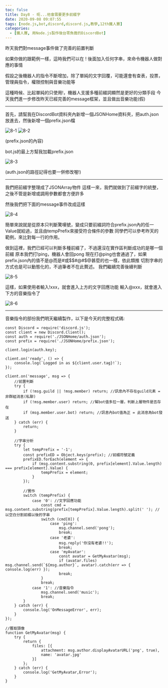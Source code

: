 ```yaml
---
toc: false
title: Day8 - 呃...他會需要更多前綴字
date: 2020-09-08 09:07:55
tags: [node.js,bot,discord,discord.js,教學,12th鐵人賽]
categories:
  - [鐵人賽, 用Node.js製作後台零負擔的DiscordBot]
---
```

昨天我們對message事件做了完善的前置判斷

如果你做的跟範例一樣，這時我們可以在 ! 後面加入任何字串，來命令機器人做對應的事情

<!-- more -->

假設之後機器人的指令不斷增加，除了單純的文字回覆，可能還會有查表，投票，管理員指令，權限控制與音樂功能等

這種時候、比起單純的只使用!，機器人支援多種前綴詞顯然是更好的分類手段
今天我們進一步修改昨天已經完善的message框架，並且做出音樂功能(假)

-----

首先，請幫我在DiscordBot資料夾內新增一個JSONHome資料夾，把auth.json放進去，然後新增一個prefix.json檔

![8-1](https://i.imgur.com/fW5erlr.png)
![8-2](https://i.imgur.com/0Io1ydQ.png)
 
(prefix.json的內容)

bot.js的最上方幫我加載prefix.json

![8-3](https://i.imgur.com/0kIli9N.png)
 
(auth.json的路徑記得也要一併修改喔!)

-----

我們把前綴字整理成了JSONArray物件
這樣一來，我們就做到了前綴字的統整，之後不管是新增或調用參數都會方便許多

然後我們把下面的message事件改成這樣
 
![8-4](https://i.imgur.com/m35t6Db.png)

簡單來說就是從原本只判斷驚嘆號，變成只要前綴詞符合prefix.json內的任一Value就給過，並且由tempPrefix來接受符合條件的參數
同學們可以參考昨天的範例，來比對每一行的作用。

做到這裡，我們已經可以判斷多種前綴了，不過還沒在實作區判斷成功的是哪一個前綴
原本我們打!ping，機器人會回pong
現在打@ping也會通過了，如果prefix.json內的值不是@而是#或$$#@#$@甚麼的也一樣，依此類推
切割字串的方式也是可以動態化的，不過筆者不在此贅述。
我們繼續完善後續判斷

![8-5](https://i.imgur.com/wpLUo7R.png)

這樣，如果使用者輸入!xxx，就會進入上方的文字回應功能
輸入@xxx，就會進入下方的音樂指令了
 
![8-6](https://i.imgur.com/xB8Rpkt.png)
 
-----

音樂指令的部份我們明天繼續製作，以下是今天的完整程式碼:

```
const Discord = require('discord.js');
const client = new Discord.Client();
const auth = require('./JSONHome/auth.json');
const prefix = require('./JSONHome/prefix.json');

client.login(auth.key);

client.on('ready', () => {
    console.log(`Logged in as ${client.user.tag}!`);
});

client.on('message', msg => {
    //前置判斷
    try {
        if (!msg.guild || !msg.member) return; //訊息內不存在guild元素 = 非群組消息(私聊)
        if (!msg.member.user) return; //幫bot值多拉一層，判斷上層物件是否存在
        if (msg.member.user.bot) return; //訊息內bot值為正 = 此消息為bot發送
    } catch (err) {
        return;
    }

    //字串分析
    try {
        let tempPrefix = '-1';
        const prefixED = Object.keys(prefix); //前綴符號定義
        prefixED.forEach(element => {
            if (msg.content.substring(0, prefix[element].Value.length) === prefix[element].Value) {
                tempPrefix = element;
            }
        });

        //實作
        switch (tempPrefix) {
            case '0': //文字回應功能
                const cmd = msg.content.substring(prefix[tempPrefix].Value.length).split(' '); //以空白分割前綴以後的字串
                switch (cmd[0]) {
                    case 'ping':
                        msg.channel.send('pong');
                        break;
                    case '老婆':
                        msg.reply('你沒有老婆!!');
                        break;
                    case 'myAvatar':
                        const avatar = GetMyAvatar(msg);
                        if (avatar.files) msg.channel.send(`${msg.author}`, avatar).catch(err => { console.log(err) });
                        break;
                }
                break;
            case '1': //音樂指令
                msg.channel.send('music');
                break;
        }
    } catch (err) {
        console.log('OnMessageError', err);
    }
});

//獲取頭像
function GetMyAvatar(msg) {
    try {
        return {
            files: [{
                attachment: msg.author.displayAvatarURL('png', true),
                name: 'avatar.jpg'
            }]
        };
    } catch (err) {
        console.log('GetMyAvatar,Error');
    }
}
```
